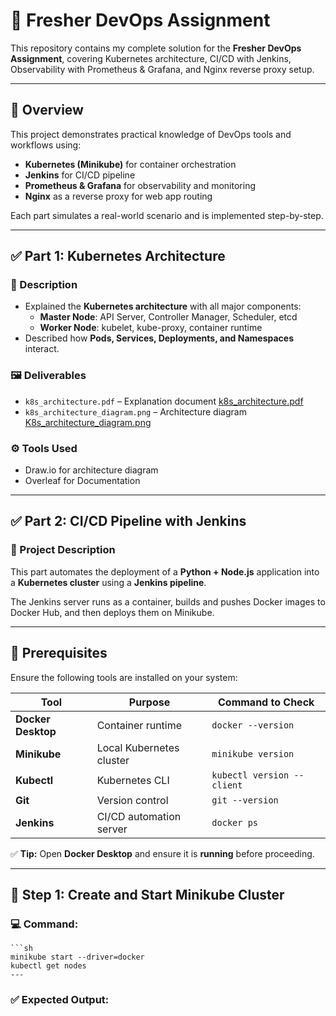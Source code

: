 # 🚀 Fresher DevOps Assignment

This repository contains my complete solution for the **Fresher DevOps Assignment**, covering Kubernetes architecture, CI/CD with Jenkins, Observability with Prometheus & Grafana, and Nginx reverse proxy setup.

---

## 📘 Overview

This project demonstrates practical knowledge of DevOps tools and workflows using:
- **Kubernetes (Minikube)** for container orchestration  
- **Jenkins** for CI/CD pipeline  
- **Prometheus & Grafana** for observability and monitoring  
- **Nginx** as a reverse proxy for web app routing  

Each part simulates a real-world scenario and is implemented step-by-step.

---

## ✅ Part 1: Kubernetes Architecture

### 📄 Description
- Explained the **Kubernetes architecture** with all major components:
  - **Master Node**: API Server, Controller Manager, Scheduler, etcd  
  - **Worker Node**: kubelet, kube-proxy, container runtime  
- Described how **Pods, Services, Deployments, and Namespaces** interact.

### 🖼 Deliverables
- `k8s_architecture.pdf` – Explanation document [k8s_architecture.pdf](k8s_architecture.pdf)
- `k8s_architecture_diagram.png` – Architecture diagram  [K8s_architecture_diagram.png](K8s_architecture_diagram.png)

### ⚙️ Tools Used
- Draw.io for architecture diagram  
- Overleaf for Documentation
---

## ✅ Part 2: CI/CD Pipeline with Jenkins

### 🧰 Project Description
This part automates the deployment of a **Python + Node.js** application into a **Kubernetes cluster** using a **Jenkins pipeline**.  

The Jenkins server runs as a container, builds and pushes Docker images to Docker Hub, and then deploys them on Minikube.

---


## 🧩 Prerequisites

Ensure the following tools are installed on your system:

| Tool | Purpose | Command to Check |
|------|----------|-----------------|
| **Docker Desktop** | Container runtime | `docker --version` |
| **Minikube** | Local Kubernetes cluster | `minikube version` |
| **Kubectl** | Kubernetes CLI | `kubectl version --client` |
| **Git** | Version control | `git --version` |
| **Jenkins** | CI/CD automation server | `docker ps` |

✅ **Tip:** Open **Docker Desktop** and ensure it is **running** before proceeding.

---

## 🧪 Step 1: Create and Start Minikube Cluster

### 💻 Command:
    ```sh
    minikube start --driver=docker
    kubectl get nodes
    ---
### ✅ Expected Output:
